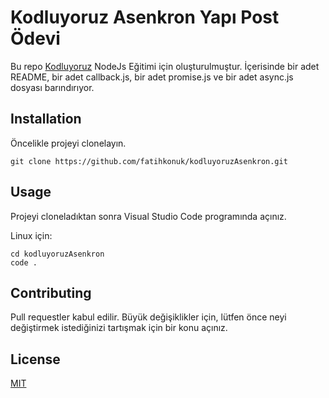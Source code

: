 # Kodluyoruz Asenkron Yapı Post Ödevi
Bu repo [Kodluyoruz](http://www.kodluyoruz.org/) NodeJs Eğitimi için oluşturulmuştur. İçerisinde bir adet README, bir adet callback.js, bir adet promise.js ve bir adet async.js dosyası barındırıyor.

## Installation
Öncelikle projeyi clonelayın.
```
git clone https://github.com/fatihkonuk/kodluyoruzAsenkron.git
```

## Usage
Projeyi cloneladıktan sonra Visual Studio Code programında açınız.

Linux için:
```
cd kodluyoruzAsenkron
code .
```

## Contributing
Pull requestler kabul edilir. Büyük değişiklikler için, lütfen önce neyi değiştirmek istediğinizi tartışmak için bir konu açınız.

## License
[MIT](https://choosealicense.com/licenses/mit/)
